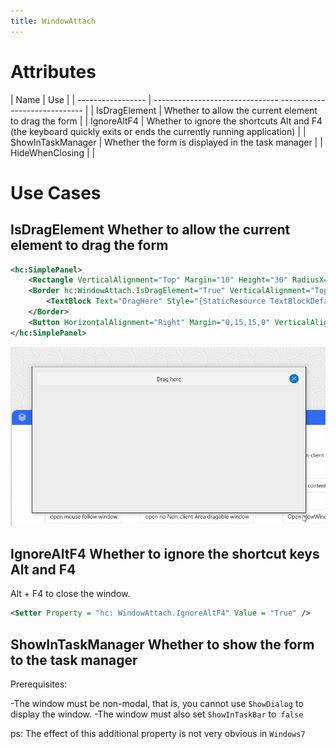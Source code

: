 ```yaml
---
title: WindowAttach
---
```


# Attributes

| Name | Use |
| ----------------- | ------------------------------- ----------------------------- |
| IsDragElement | Whether to allow the current element to drag the form |
| IgnoreAltF4 | Whether to ignore the shortcuts Alt and F4 (the keyboard quickly exits or ends the currently running application) |
| ShowInTaskManager | Whether the form is displayed in the task manager |
| HideWhenClosing | |

# Use Cases

## IsDragElement Whether to allow the current element to drag the form

```xml
<hc:SimplePanel>
    <Rectangle VerticalAlignment="Top" Margin="10" Height="30" RadiusX="4" RadiusY="4" Stroke="{DynamicResource BorderBrush}" StrokeDashArray="2,2"/>
    <Border hc:WindowAttach.IsDragElement="True" VerticalAlignment="Top" Margin="11" Height="28" Background="{DynamicResource DarkDefaultBrush}" CornerRadius="4">
        <TextBlock Text="DragHere" Style="{StaticResource TextBlockDefault}"/>
    </Border>
    <Button HorizontalAlignment="Right" Margin="0,15,15,0" VerticalAlignment="Top" Padding="0" Height="20" Width="20" Style="{StaticResource ButtonPrimary}" hc:IconElement.Geometry="{StaticResource CloseGeometry}" hc:BorderElement.CornerRadius="15"/>
</hc:SimplePanel>
```

![WindowAttach.IsDragElement](https://raw.githubusercontent.com/HandyOrg/HandyOrgResource/master/HandyControl/Doc/attach/WindowAttach.IsDragElement.gif)

## IgnoreAltF4 Whether to ignore the shortcut keys Alt and F4

Alt + F4 to close the window.

```xml
<Setter Property = "hc: WindowAttach.IgnoreAltF4" Value = "True" />
```

## ShowInTaskManager Whether to show the form to the task manager

Prerequisites:

-The window must be non-modal, that is, you cannot use `ShowDialog` to display the window.
-The window must also set `ShowInTaskBar` to` false`

ps: The effect of this additional property is not very obvious in `Windows7`